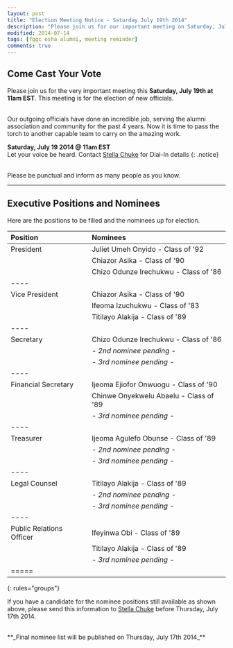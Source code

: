```yaml
---
layout: post
title: "Election Meeting Notice - Saturday July 19th 2014"
description: "Please join us for our important meeting on Saturday, July 19, 2014 at 11am EST to elect the new alumni association officials."
modified: 2014-07-14
tags: [fggc osha alumni, meeting reminder]
comments: true
---
```

## Come Cast Your Vote
Please join us for the very important meeting this **Saturday, July 19th at 11am EST**. This meeting is for the election of new officials. 

<br>
Our outgoing officials have done an incredible job, serving the alumni association and community for the past 4 years. Now it is time to pass the torch to another capable team to carry on the amazing work.

**Saturday, July 19 2014 @ 11am EST**  <br> Let your voice be heard. Contact [Stella Chuke](mailto:stella.chuke@fggconitsha.com) for Dial-In details
{: .notice} 

<br>
Please be punctual and inform as many people as you know.

---

## Executive Positions and Nominees

Here are the positions to be filled and the nominees up for election. 

| Position | Nominees | 
|:--------|:--------|
| President | Juliet Umeh Onyido - Class of '92 |  
|  | Chiazor Asika - Class of '90 |  
|  | Chizo Odunze Irechukwu - Class of '86 |  
|----
| Vice President | Chiazor Asika - Class of '90 |  
|  | Ifeoma Izuchukwu - Class of '83 |  
|  | Titilayo Alakija - Class of '89 |  
|----
| Secretary | Chizo Odunze Irechukwu - Class of '86 |  
|  | - *2nd nominee pending* -  |  
|  | - *3rd nominee pending* - |  
|----
| Financial Secretary | Ijeoma Ejiofor Onwuogu - Class of '90 |  
|  | Chinwe Onyekwelu Abaelu - Class of '89 |  
|  | - *3rd nominee pending* - |  
|----
| Treasurer | Ijeoma Agulefo Obunse - Class of '89 |  
|  | - *2nd nominee pending* - |  
|  | - *3rd nominee pending* - |  
|----
| Legal Counsel | Titilayo Alakija - Class of '89 |  
|  | - *2nd nominee pending* - |  
|  | - *3rd nominee pending* - |  
|----
| Public Relations Officer | Ifeyinwa Obi - Class of '89 |  
|  | Titilayo Alakija - Class of '89 |  
|  | - *3rd nominee pending* - |  
|=====
{: rules="groups"}

If you have a candidate for the nominee positions still available as shown above, please send this information to [Stella Chuke](mailto:stella.chuke@fggconitsha.com) before Thursday, July 17th 2014.

<br>
**_Final nominee list will be published on Thursday, July 17th 2014_**